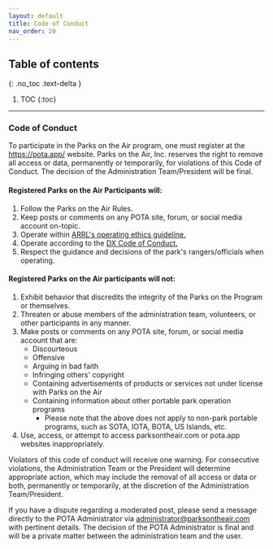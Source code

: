 ```yaml
---
layout: default
title: Code of Conduct
nav_order: 20
---
```


## Table of contents
{: .no_toc .text-delta }

1. TOC
{:toc}

---

### Code of Conduct

To participate in the Parks on the Air program, one must register at the https://pota.app/ website. Parks on the Air, Inc. reserves the right to remove all access or data, permanently or temporarily, for violations of this Code of Conduct. The decision of the Administration Team/President will be final.

#### Registered Parks on the Air Participants will:
1. Follow the Parks on the Air Rules.
2. Keep posts or comments on any POTA site, forum, or social media account on-topic.
3. Operate within [ARRL's operating ethics guideline.](http://www.arrl.org/operating-ethics)
4. Operate according to the [DX Code of Conduct.](https://rsgb.org/main/operating/dx-code-of-conduct/)
5. Respect the guidance and decisions of the park's rangers/officials when operating.

#### Registered Parks on the Air participants will not:
1. Exhibit behavior that discredits the integrity of the Parks on the Program or themselves.
2. Threaten or abuse members of the administration team, volunteers, or other participants in any manner.
3. Make posts or comments on any POTA site, forum, or social media account that are:
    * Discourteous
    * Offensive
    * Arguing in bad faith
    * Infringing others' copyright
    * Containing advertisements of products or services not under license with Parks on the Air
    * Containing information about other portable park operation programs
        * Please note that the above does not apply to non-park portable programs, such as SOTA, IOTA, BOTA, US Islands, etc.
4. Use, access, or attempt to access parksontheair.com or pota.app websites inappropriately.

Violators of this code of conduct will receive one warning. For consecutive violations, the Administration Team or the President will determine appropriate action, which may include the removal of all access or data or both, permanently or temporarily, at the discretion of the Administration Team/President.

If you have a dispute regarding a moderated post, please send a message directly to the POTA Administrator via [administrator@parksontheair.com](mailto:administrator@parksontheair.com) with pertinent details. The decision of the POTA Administrator is final and will be a private matter between the administration team and the user.
